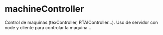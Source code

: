machineController
=================

Control de maquinas (texController, RTAIController...). Uso de servidor con node y cliente para controlar la maquina...
